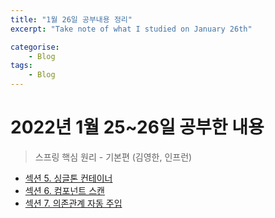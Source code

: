 ```yaml
---
title: "1월 26일 공부내용 정리"
excerpt: "Take note of what I studied on January 26th"

categorise:    
    - Blog
tags:
    - Blog
---
```

# 2022년 1월 25~26일 공부한 내용
>스프링 핵심 원리 - 기본편 (김영한, 인프런)
 * [섹션 5. 싱글톤 컨테이너](https://funny-gourd-490.notion.site/cc6e9f0f1e6a479386d45a3154006dda)
 * [섹션 6. 컴포넌트 스캔](https://funny-gourd-490.notion.site/73ea06ad205e45329124c01199cdca5a)
 * [섹션 7. 의존관계 자동 주입](https://funny-gourd-490.notion.site/18214d0fbb174cfb8215facf13f1b67e)
